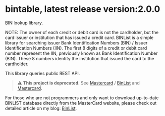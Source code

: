 # bintable, latest release version:2.0.0

BIN lookup library.

NOTE: The owner of each credit or debit card is not the cardholder, but the card issuer or institution that has issued a credit card. 
BINList is a simple library for searching issuer Bank Identification Numbers (BIN) / Issuer Identification Numbers (IIN). The first 8 digits of a credit or debit card number represent the IIN, previously known as Bank Identification Number (BIN). These 8 numbers identify the institution that issued the card to the cardholder.

This library queries public REST API.

> :warning: **This project is deprecated**. See [Mastercard](https://github.com/Mastercard) / [BinList](https://ecommthatworks.com/mastercard-bin-list/) and [Mastercard](https://github.com/Mastercard).

For those who are not programmers and only want to download up-to-date BINLIST database directly from the MasterCard website, please check out detailed article on my blog: [BinList](https://ecommthatworks.com/mastercard-bin-list/).
